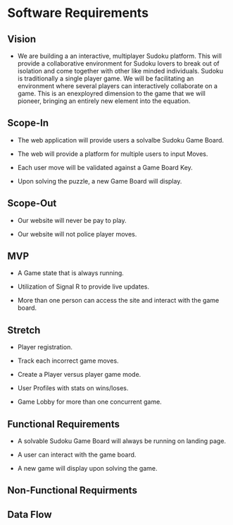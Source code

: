 # Software Requirements

## Vision

- We are building a an interactive, multiplayer Sudoku platform. This will provide a collaborative environment for Sudoku lovers to break out of isolation and come together with other like minded individuals. Sudoku is traditionally a single player game. We will be facilitating an environment where several players can interactively collaborate on a game. This is an enexployred dimension to the game that we will pioneer, bringing an entirely new element into the equation.

## Scope-In

- The web application will provide users a solvalbe Sudoku Game Board.

- The web will provide a platform for multiple users to input Moves.

- Each user move will be validated against a Game Board Key.

- Upon solving the puzzle, a new Game Board will display.

## Scope-Out

- Our website will never be pay to play.

- Our website will not police player moves.

## MVP

- A Game state that is always running.

- Utilization of Signal R to provide live updates.

- More than one person can access the site and interact with the game board.

## Stretch

- Player registration.

- Track each incorrect game moves.

- Create a Player versus player game mode.

- User Profiles with stats on wins/loses.

- Game Lobby for more than one concurrent game.

## Functional Requirements

- A solvable Sudoku Game Board will always be running on landing page.

- A user can interact with the game board.

- A new game will display upon solving the game.

## Non-Functional Requirments


## Data Flow

